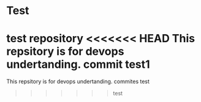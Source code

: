 # Test
test repository
<<<<<<< HEAD
This repsitory is for devops undertanding. commit test1
=======
This repsitory is for devops undertanding. commites test
>>>>>>> test
